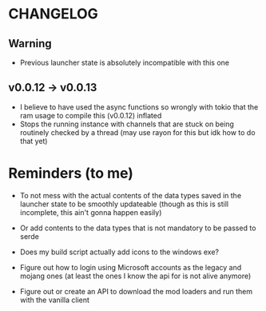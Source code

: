 # CHANGELOG

## Warning
-   Previous launcher state is absolutely incompatible with this one

## v0.0.12 -> v0.0.13

-   I believe to have used the async functions so wrongly with tokio that the
    ram usage to compile this (v0.0.12) inflated
-   Stops the running instance with channels that are stuck on being routinely
    checked by a thread (may use rayon for this but idk how to do that yet)

# Reminders (to me)

-   To not mess with the actual contents of the data types saved in the launcher
    state to be smoothly updateable (though as this is still incomplete, this
    ain't gonna happen easily)
-   Or add contents to the data types that is not mandatory to be passed to
    serde
-   Does my build script actually add icons to the windows exe?

-   Figure out how to login using Microsoft accounts as the legacy and mojang
    ones (at least the ones I know the api for is not alive anymore)
-   Figure out or create an API to download the mod loaders and run them with
    the vanilla client
